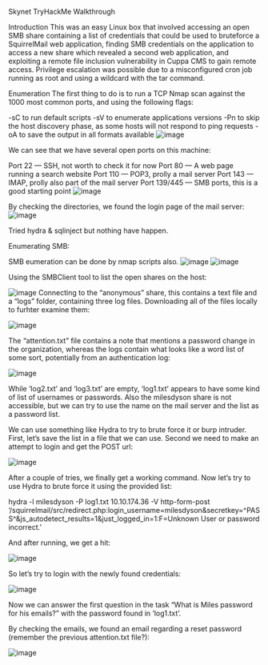 Skynet TryHackMe Walkthrough

Introduction
This was an easy Linux box that involved accessing an open SMB share containing a list of credentials that could be used to bruteforce a SquirrelMail web application, finding SMB credentials on the application to access a new share which revealed a second web application, and exploiting a remote file inclusion vulnerability in Cuppa CMS to gain remote access. Privilege escalation was possible due to a misconfigured cron job running as root and using a wildcard with the tar command.

Enumeration
The first thing to do is to run a TCP Nmap scan against the 1000 most common ports, and using the following flags:

-sC to run default scripts
-sV to enumerate applications versions
-Pn to skip the host discovery phase, as some hosts will not respond to ping requests
-oA to save the output in all formats available
![image](https://user-images.githubusercontent.com/71508714/169668306-429f63c0-fa69-4b4d-b5fc-68f43121ed3d.png)

We can see that we have several open ports on this machine:

Port 22 — SSH, not worth to check it for now
Port 80 — A web page running a search website
Port 110 — POP3, prolly a mail server
Port 143 — IMAP, prolly also part of the mail server
Port 139/445 — SMB ports, this is a good starting point
![image](https://user-images.githubusercontent.com/71508714/169668382-80739b1e-7dba-48a7-a0e0-b8f03a9ca885.png)

By checking the directories, we found the login page of the mail server:
![image](https://user-images.githubusercontent.com/71508714/169668447-26c8ef56-04b8-42e5-9d00-78b46641cb70.png)

Tried hydra & sqlinject but nothing have happen.

Enumerating SMB:

SMB eumeration can be done by nmap scripts also.
![image](https://user-images.githubusercontent.com/71508714/169668548-7e0527ee-b3ab-4c22-be7d-b66797b8762d.png)
![image](https://user-images.githubusercontent.com/71508714/169668583-2bbdc350-322c-4c55-b45e-686c8f278f21.png)

Using the SMBClient tool to list the open shares on the host:

![image](https://user-images.githubusercontent.com/71508714/169668655-ef9020a5-b3be-4e4a-bfe3-b5f929217871.png)
Connecting to the “anonymous” share, this contains a text file and a “logs” folder, containing three log files. Downloading all of the files locally to furhter examine them:

![image](https://user-images.githubusercontent.com/71508714/169668686-0af707e1-bb8b-4f09-a1cc-2ee066fb2a14.png)

The “attention.txt” file contains a note that mentions a password change in the organization, whereas the logs contain what looks like a word list of some sort, potentially from an authentication log:

![image](https://user-images.githubusercontent.com/71508714/169668742-3ff023a7-eddf-4850-a3bb-f4be6018b9c3.png)

While ‘log2.txt’ and ‘log3.txt’ are empty, ‘log1.txt’ appears to have some kind of list of usernames or passwords. Also the milesdyson share is not accessible, but we can try to use the name on the mail server and the list as a password list.

We can use something like Hydra to try to brute force it or burp intruder. First, let’s save the list in a file that we can use. Second we need to make an attempt to login and get the POST url:

![image](https://user-images.githubusercontent.com/71508714/169669138-f9b35b7d-be53-49ef-8714-23a72e0de60f.png)

After a couple of tries, we finally get a working command. Now let’s try to use Hydra to brute force it using the provided list:

hydra -l milesdyson -P log1.txt 10.10.174.36 -V http-form-post ‘/squirrelmail/src/redirect.php:login_username=milesdyson&secretkey=^PASS^&js_autodetect_results=1&just_logged_in=1:F=Unknown User or password incorrect.’

And after running, we get a hit:

![image](https://user-images.githubusercontent.com/71508714/169669191-9e6a5984-9d6a-41b6-a440-764b05724701.png)

So let’s try to login with the newly found credentials:

![image](https://user-images.githubusercontent.com/71508714/169669217-95957a31-0a3a-403e-92f8-f2b59655215f.png)

Now we can answer the first question in the task “What is Miles password for his emails?” with the password found in ‘log1.txt’.

By checking the emails, we found an email regarding a reset password (remember the previous attention.txt file?):

![image](https://user-images.githubusercontent.com/71508714/169669261-e3b2c913-9ed5-4a27-9d81-e37b4e16f289.png)



